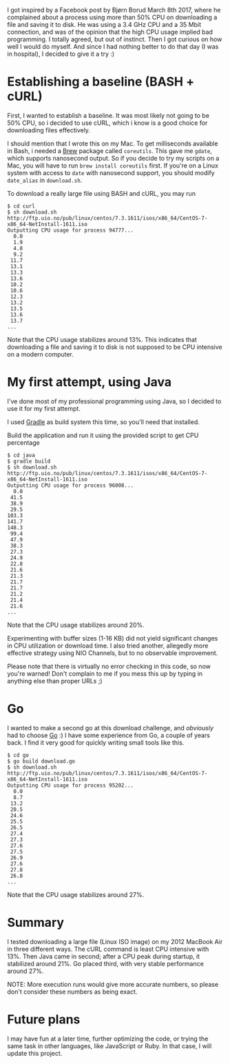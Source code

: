 I got inspired by a Facebook post by Bjørn Borud March 8th 2017, where he complained 
about a process using more than 50% CPU on downloading a file and saving it to disk. 
He was using a 3.4 GHz CPU and a 35 Mbit connection, and was of the opinion that the 
high CPU usage implied bad programming. I totally agreed, but out of instinct. 
Then I got curious on how well I would do myself. And since I had nothing better to do that day 
(I was in hospital), I decided to give it a try :)

# Establishing a baseline (BASH + cURL)

First, I wanted to establish a baseline. It was most likely not going to be 50% CPU, so i decided to
use cURL, which i know is a good choice for downloading files effectively.

I should mention that I wrote this on my Mac. To get milliseconds available in Bash, i needed a 
[Brew](http://docs.brew.sh) package called `coreutils`. 
This gave me `gdate`, which supports nanosecond output.
So if you decide to try my scripts on a Mac, you will have to run `brew install coreutils` first. 
If you're on a Linux system with access to `date` with nanosecond support, you should modify `date_alias` 
in `download.sh`.

To download a really large file using BASH and cURL, you may run

```
$ cd curl
$ sh download.sh http://ftp.uio.no/pub/linux/centos/7.3.1611/isos/x86_64/CentOS-7-x86_64-NetInstall-1611.iso
Outputting CPU usage for process 94777...
  0.0
  1.9
  4.8
  9.2
 11.7
 13.1
 13.3
 13.6
 10.2
 10.6
 12.3
 13.2
 13.5
 13.6
 13.7
...
```

Note that the CPU usage stabilizes around 13%. This indicates that downloading a file
and saving it to disk is not supposed to be CPU intensive on a modern computer.

# My first attempt, using Java

I've done most of my professional programming using Java, so I decided to use it for my first attempt.

I used [Gradle](https://gradle.org) as build system this time, so you'll need that installed. 

Build the application and run it using the provided script to get CPU percentage

   
```
$ cd java
$ gradle build
$ sh download.sh http://ftp.uio.no/pub/linux/centos/7.3.1611/isos/x86_64/CentOS-7-x86_64-NetInstall-1611.iso
Outputting CPU usage for process 96008...
  0.0
 41.5
 38.9
 29.5
103.3
141.7
148.3
 99.4
 47.9
 38.3
 27.3
 24.9
 22.8
 21.6
 21.3
 21.7
 21.7
 21.2
 21.4
 21.6
...
```

Note that the CPU usage stabilizes around 20%.

Experimenting with buffer sizes (1-16 KB) did not yield significant changes in CPU utilization or 
 download time. I also tried another, allegedly more effective strategy using NIO Channels, but to
 no observable improvement.

Please note that there is virtually no error checking in this code, so now you're warned! 
Don't complain to me if you mess this up by typing in anything else than proper URLs ;)

# Go

I wanted to make a second go at this download challenge, and _obviously_ had to choose 
[Go](https://golang.org/) :) I have some experience from Go, a couple of years back. I find it
very good for quickly writing small tools like this.

```
$ cd go
$ go build download.go
$ sh download.sh http://ftp.uio.no/pub/linux/centos/7.3.1611/isos/x86_64/CentOS-7-x86_64-NetInstall-1611.iso
Outputting CPU usage for process 95202...
  0.0
  8.7
 13.2
 20.5
 24.6
 25.5
 26.5
 27.4
 27.3
 27.6
 27.5
 26.9
 27.6
 27.8
 26.8
...
```

Note that the CPU usage stabilizes around 27%.

# Summary

I tested downloading a large file (Linux ISO image) on my 2012 MacBook Air in three different ways.
The cURL command is least CPU intensive with 13%. Then Java came in second; after a CPU peak during startup, 
it stabilized around 21%. Go placed third, with very stable performance around 27%.

NOTE: More execution runs would give more accurate numbers, so please don't consider these numbers as 
 being exact.

# Future plans

I may have fun at a later time, further optimizing the code, or trying the same task in other languages, 
like JavaScript or Ruby. In that case, I will update this project. 
